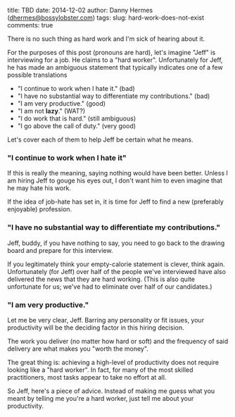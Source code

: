 title: TBD
date: 2014-12-02
author: Danny Hermes (dhermes@bossylobster.com)
tags:
slug: hard-work-does-not-exist
comments: true

There is no such thing as hard work and I'm sick of hearing
about it.

For the purposes of this post (pronouns are hard), let's imagine "Jeff"
is interviewing for a job. He claims to a "hard worker". Unfortunately
for Jeff, he has made an ambiguous statement that typically indicates one
of a few possible translations

- "I continue to work when I hate it." (bad)
- "I have no substantial way to differentiate my contributions." (bad)
- "I am very productive." (good)
- "I am not **lazy**." (WAT?)
- "I do work that is hard." (still ambiguous)
- "I go above the call of duty." (very good)

Let's cover each of them to help Jeff be certain what he means.

### "I continue to work when I hate it"

If this is really the meaning, saying nothing would have been better.
Unless I am hiring Jeff to gouge his eyes out, I don't want him to even
imagine that he may hate his work.

If the idea of job-hate has set in, it is time for Jeff to
find a new (preferably enjoyable) profession.

### "I have no substantial way to differentiate my contributions."

Jeff, buddy, if you have nothing to say, you need to go back to the
drawing board and prepare for this interview.

If you legitimately think your empty-calorie statement is clever,
think again. Unfortunately (for Jeff) over half of the people we've
interviewed have also delivered the news that they are hard
working. (This is also quite unfortunate for us; we've had to eliminate
over half of our candidates.)

###  "I am very productive."

Let me be very clear, Jeff. Barring any personality or fit issues,
your productivity will be the deciding factor in this hiring
decision.

The work you deliver (no matter how hard or soft) and the frequency
of said delivery are what makes you "worth the money".

The great thing is: achieving a high-level of productivity does not
require looking like a "hard worker". In fact, for many of the most
skilled practitioners, most tasks appear to take no effort at all.

So Jeff, here's a piece of advice. Instead of making me guess what
you meant by telling me you're a hard worker, just tell me about
your productivity.
